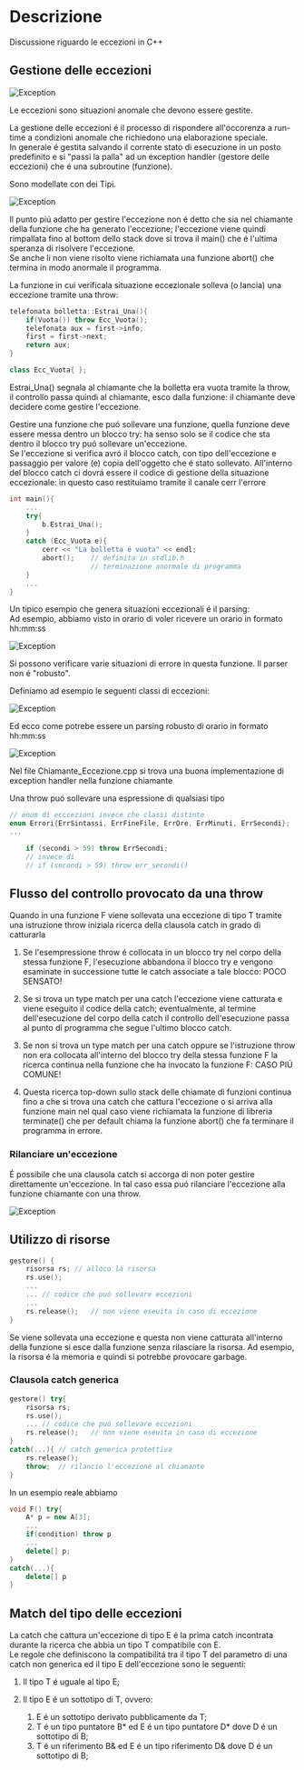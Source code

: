 # Descrizione

Discussione riguardo le eccezioni in C++


## Gestione delle eccezioni

![Exception](../../assets/exceptions.png)

Le eccezioni sono situazioni anomale che devono essere gestite.  

La gestione delle eccezioni é il processo di rispondere all'occorenza a run-time a condizioni anomale che richiedono una elaborazione speciale.  
In generale é gestita salvando il corrente stato di esecuzione in un posto predefinito e si "passi la palla" ad un exception handler (gestore delle eccezioni) che é una subroutine (funzione).

Sono modellate con dei Tipi.

![Exception](../../assets/excepiton_basic_idea.png)

Il punto piú adatto per gestire l'eccezione non é detto che sia nel chiamante della funzione che ha generato l'eccezione; l'eccezione viene quindi rimpallata fino al bottom dello stack dove si trova il main() che é l'ultima speranza di risolvere l'eccezione.  
Se anche li non viene risolto viene richiamata una funzione abort() che termina in modo anormale il programma.

La funzione in cui verificala situazione eccezionale solleva (o lancia) una eccezione tramite una throw:

```cpp
telefonata bolletta::Estrai_Una(){
    if(Vuota()) throw Ecc_Vuota();
    telefonata aux = first->info;
    first = first->next;
    return aux;
}

class Ecc_Vuota{ };
```

Estrai_Una() segnala al chiamante che la bolletta era vuota tramite la throw, il controllo passa quindi al chiamante, esco dalla funzione: il chiamante deve decidere come gestire l'eccezione.

Gestire una funzione che puó sollevare una funzione, quella funzione deve essere messa dentro un blocco try: ha senso solo se il codice che sta dentro il blocco try puó sollevare un'eccezione.  
Se l'eccezione si verifica avró il blocco catch, con tipo dell'eccezione e passaggio per valore (e) copia dell'oggetto che é stato sollevato.
All'interno del blocco catch ci dovrá essere il codice di gestione della situazione eccezionale: in questo caso restituiamo tramite il canale cerr l'errore

```cpp
int main(){
    ...
    try{
        b.Estrai_Una();
    }
    catch (Ecc_Vuota e){
        cerr << "La bolletta é vuota" << endl;
        abort();    // definita in stdlib.h
                    // terminazione anormale di programma
    }
    ...
}
```

Un tipico esempio che genera situazioni eccezionali é il parsing:  
Ad esempio, abbiamo visto in orario di voler ricevere un orario in formato hh:mm:ss

![Exception](../../assets/broken_code.png)

Si possono verificare varie situazioni di errore in questa funzione. Il parser non é "robusto".

Definiamo ad esempio le seguenti classi di eccezioni:

![Exception](../../assets/exception_classes.png)

Ed ecco come potrebe essere un parsing robusto di orario in formato hh:mm:ss

![Exception](../../assets/parsing_corretto.png)

Nel file Chiamante_Eccezione.cpp si trova una buona implementazione di exception handler nella funzione chiamante

Una throw puó sollevare una espressione di qualsiasi tipo

```cpp
// enum di ecccezioni invece che classi distinte
enum Errori{ErrSintassi, ErrFineFile, ErrOre, ErrMinuti, ErrSecondi};
...

    if (secondi > 59) throw ErrSecondi;
    // invece di
    // if (secondi > 59) throw err_secondi()
```

## Flusso del controllo provocato da una throw

Quando in una funzione F viene sollevata una eccezione di tipo T tramite una istruzione throw iniziala ricerca della clausola catch in grado di catturarla

1. Se l'esempressione throw é collocata in un blocco try nel corpo della stessa funzione F, l'esecuzione abbandona il blocco try e vengono esaminate in successione tutte le catch associate a tale blocco: POCO SENSATO!

2. Se si trova un type match per una catch l'eccezione viene catturata e viene eseguito il codice della catch; eventualmente, al termine dell'esecuzione del corpo della catch il controllo dell'esecuzione passa al punto di programma che segue l'ultimo blocco catch.

3. Se non si trova un type match per una catch oppure se l'istruzione throw non era collocata all'interno del blocco try della stessa funzione F la ricerca continua nella funzione che ha invocato la funzione F: CASO PIÚ COMUNE!

4. Questa  ricerca top-down sullo stack delle chiamate di funzioni continua fino a che si trova una catch che cattura l'eccezione o si arriva alla funzione main nel qual caso viene richiamata la funzione di libreria terminate() che per default chiama la funzione abort() che fa terminare il programma in errore.

### Rilanciare un'eccezione 

É possibile che una clausola catch si accorga di non poter gestire direttamente un'eccezione. In tal caso essa puó rilanciare l'eccezione alla funzione chiamante con una throw.

![Exception](../../assets/rilancio_eccezione.png)


## Utilizzo di risorse

```cpp
gestore() {
    risorsa rs; // alloco la risorsa
    rs.use();
    ...
    ... // codice che puó sollevare eccezioni
    ...
    rs.release();   // non viene eseuita in caso di eccezione
}
```

Se viene sollevata una eccezione e questa non viene catturata all'interno della funzione si esce dalla funzione senza rilasciare la risorsa. Ad esempio, la risorsa é la memoria e quindi si potrebbe provocare garbage.

### Clausola catch generica

```cpp
gestore() try{
    risorsa rs; 
    rs.use();
    ... // codice che puó sollevare eccezioni
    rs.release();   // non viene eseuita in caso di eccezione
}
catch(...){ // catch generica protettiva
    rs.release();
    throw;  // rilancio l'eccezione al chiamante
}
```

In un esempio reale abbiamo 

```cpp
void F() try{
    A* p = new A[3]; 
    ...
    if(condition) throw p
    ...
    delete[] p;
}
catch(...){ 
    delete[] p
}
```

## Match del tipo delle eccezioni 

La catch che cattura un'eccezione di tipo E é la prima catch incontrata durante la ricerca che abbia un tipo T compatibile con E.  
Le regole che definiscono la compatibilitá tra il tipo T del parametro di una catch non generica ed il tipo E dell'eccezione sono le seguenti:

1. Il tipo T é uguale al tipo E;

2. Il tipo E é un sottotipo di T, ovvero:
    1. E é un sottotipo derivato pubblicamente da T;  
    2. T é un tipo puntatore B* ed E é un tipo puntatore D* dove D é un sottotipo di B;  
    3. T é un riferimento B& ed E é un tipo riferimento D& dove D é un sottotipo di B;  